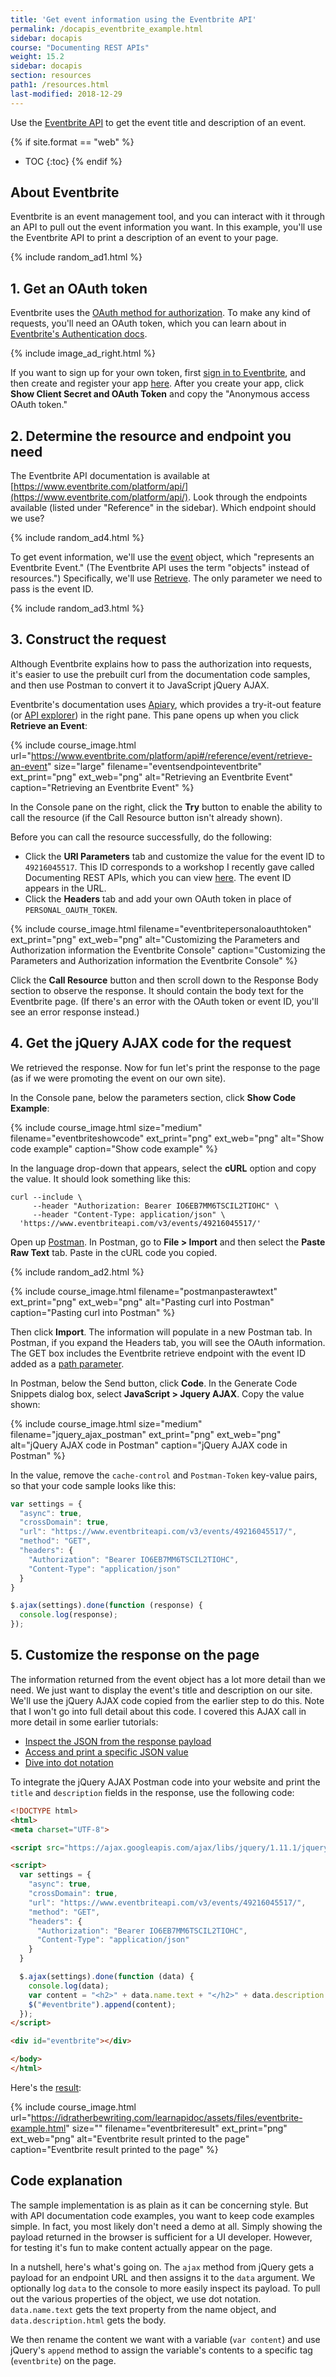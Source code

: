 ```yaml
---
title: 'Get event information using the Eventbrite API'
permalink: /docapis_eventbrite_example.html
sidebar: docapis
course: "Documenting REST APIs"
weight: 15.2
sidebar: docapis
section: resources
path1: /resources.html
last-modified: 2018-12-29
---
```


Use the [Eventbrite API](https://www.eventbrite.com/developer/v3/) to get the event title and description of an event.

{% if site.format == "web" %}
* TOC
{:toc}
{% endif %}

## About Eventbrite

Eventbrite is an event management tool, and you can interact with it through an API to pull out the event information you want. In this example, you'll use the Eventbrite API to print a description of an event to your page.

{% include random_ad1.html %}

## 1. Get an OAuth token

Eventbrite uses the [OAuth method for authorization](docapis_more_about_authorization.html#oauth). To make any kind of requests, you'll need an OAuth token, which you can learn about in [Eventbrite's Authentication docs](https://www.eventbrite.com/developer/v3/api_overview/authentication/).

{% include image_ad_right.html %}

If you want to sign up for your own token, first [sign in to Eventbrite](https://www.eventbrite.com), and then create and register your app [here](https://www.eventbrite.com/myaccount/apps/). After you create your app, click **Show Client Secret and OAuth Token** and copy the "Anonymous access OAuth token."

## 2. Determine the resource and endpoint you need

The Eventbrite API documentation is available at [https://www.eventbrite.com/platform/api/](https://www.eventbrite.com/platform/api/). Look through the endpoints available (listed under "Reference" in the sidebar). Which endpoint should we use?

{% include random_ad4.html %}

To get event information, we'll use the [event](https://www.eventbrite.com/platform/api#/reference/event) object, which "represents an Eventbrite Event." (The Eventbrite API uses the term "objects" instead of resources.") Specifically, we'll use [Retrieve](https://www.eventbrite.com/platform/api#/reference/event/retrieve-an-event). The only parameter we need to pass is the event ID.

{% include random_ad3.html %}

## 3. Construct the request

Although Eventbrite explains how to pass the authorization into requests, it's easier to use the prebuilt curl from the documentation code samples, and then use Postman to convert it to JavaScript jQuery AJAX.

Eventbrite's documentation uses [Apiary](https://apiary.io/), which provides a try-it-out feature (or [API explorer](pubapis_design_patterns.html#interactive_api_explorers)) in the right pane. This pane opens up when you click **Retrieve an Event**:

{% include course_image.html url="https://www.eventbrite.com/platform/api#/reference/event/retrieve-an-event" size="large" filename="eventsendpointeventbrite" ext_print="png" ext_web="png" alt="Retrieving an Eventbrite Event" caption="Retrieving an Eventbrite Event" %}

In the Console pane on the right, click the **Try** button to enable the ability to call the resource (if the Call Resource button isn't already shown).

Before you can call the resource successfully, do the following:

* Click the **URI Parameters** tab and customize the value for the event ID to `49216045517`. This ID corresponds to a workshop I recently gave called Documenting REST APIs, which you can view [here](https://www.eventbrite.com/e/documenting-rest-apis-a-jumpstart-workshop-for-technical-writers-tickets-49216045517#). The event ID appears in the URL.
* Click the **Headers** tab and add your own OAuth token in place of `PERSONAL_OAUTH_TOKEN`.

{% include course_image.html filename="eventbritepersonaloauthtoken" ext_print="png" ext_web="png" alt="Customizing the Parameters and Authorization information the Eventbrite Console" caption="Customizing the Parameters and Authorization information the Eventbrite Console" %}

Click the **Call Resource** button and then scroll down to the Response Body section to observe the response. It should contain the body text for the Eventbrite page. (If there's an error with the OAuth token or event ID, you'll see an error response instead.)

## 4. Get the jQuery AJAX code for the request

We retrieved the response. Now for fun let's print the response to the page (as if we were promoting the event on our own site).

In the Console pane, below the parameters section, click **Show Code Example**:

{% include course_image.html size="medium" filename="eventbriteshowcode" ext_print="png" ext_web="png" alt="Show code example" caption="Show code example" %}

In the language drop-down that appears, select the **cURL** option and copy the value. It should look something like this:

```curl
curl --include \
     --header "Authorization: Bearer IO6EB7MM6TSCIL2TIOHC" \
     --header "Content-Type: application/json" \
  'https://www.eventbriteapi.com/v3/events/49216045517/'
```

Open up [Postman](docapis_postman.html). In Postman, go to **File > Import** and then select the **Paste Raw Text** tab. Paste in the cURL code you copied.

{% include random_ad2.html %}

{% include course_image.html filename="postmanpasterawtext" ext_print="png" ext_web="png" alt="Pasting curl into Postman" caption="Pasting curl into Postman" %}

Then click **Import**. The information will populate in a new Postman tab. In Postman, if you expand the Headers tab, you will see the OAuth information. The GET box includes the Eventbrite retrieve endpoint with the event ID added as a [path parameter](docapis_doc_parameters.html#path_parameters).

In Postman, below the Send button, click **Code**. In the Generate Code Snippets dialog box, select **JavaScript > Jquery AJAX**. Copy the value shown:

{% include course_image.html size="medium"  filename="jquery_ajax_postman" ext_print="png" ext_web="png" alt="jQuery AJAX code in Postman" caption="jQuery AJAX code in Postman" %}

In the value, remove the `cache-control` and `Postman-Token` key-value pairs, so that your code sample looks like this:

```js
var settings = {
  "async": true,
  "crossDomain": true,
  "url": "https://www.eventbriteapi.com/v3/events/49216045517/",
  "method": "GET",
  "headers": {
    "Authorization": "Bearer IO6EB7MM6TSCIL2TIOHC",
    "Content-Type": "application/json"
  }
}

$.ajax(settings).done(function (response) {
  console.log(response);
});
```

## 5. Customize the response on the page

The information returned from the event object has a lot more detail than we need. We just want to display the event's title and description on our site. We'll use the jQuery AJAX code copied from the earlier step to do this. Note that I won't go into full detail about this code. I covered this AJAX call in more detail in some earlier tutorials:

* [Inspect the JSON from the response payload](docapis_json_console.html)
* [Access and print a specific JSON value](docapis_access_json_values.html)
* [Dive into dot notation](docapis_diving_into_dot_notation.html)

To integrate the jQuery AJAX Postman code into your website and print the `title` and `description` fields in the response, use the following code:

```html
<!DOCTYPE html>
<html>
<meta charset="UTF-8">

<script src="https://ajax.googleapis.com/ajax/libs/jquery/1.11.1/jquery.min.js"></script>

<script>
  var settings = {
    "async": true,
    "crossDomain": true,
    "url": "https://www.eventbriteapi.com/v3/events/49216045517/",
    "method": "GET",
    "headers": {
      "Authorization": "Bearer IO6EB7MM6TSCIL2TIOHC",
      "Content-Type": "application/json"
    }
  }

  $.ajax(settings).done(function (data) {
    console.log(data);
    var content = "<h2>" + data.name.text + "</h2>" + data.description.html;
    $("#eventbrite").append(content);
  });
</script>

<div id="eventbrite"></div>

</body>
</html>
```

Here's the <a href="https://idratherbewriting.com/learnapidoc/assets/files/eventbrite-example.html">result</a>:

{% include course_image.html url="https://idratherbewriting.com/learnapidoc/assets/files/eventbrite-example.html" size="" filename="eventbriteresult" ext_print="png" ext_web="png" alt="Eventbrite result printed to the page" caption="Eventbrite result printed to the page" %}

## Code explanation

The sample implementation is as plain as it can be concerning style. But with API documentation code examples, you want to keep code examples simple. In fact, you most likely don't need a demo at all. Simply showing the payload returned in the browser is sufficient for a UI developer. However, for testing it's fun to make content actually appear on the page.

In a nutshell, here's what's going on. The `ajax` method from jQuery gets a payload for an endpoint URL and then assigns it to the `data` argument. We optionally log `data` to the console to more easily inspect its payload. To pull out the various properties of the object, we use dot notation. `data.name.text` gets the text property from the name object, and `data.description.html` gets the body.

We then rename the content we want with a variable (`var content`) and use jQuery's `append` method to assign the variable's contents to a specific tag (`eventbrite`) on the page.
